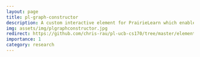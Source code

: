 ```yaml
---
layout: page
title: pl-graph-constructor
description: A custom interactive element for PrairieLearn which enables students to construct graphs in a drag-and-drop interface and converts the student-entered graph into a DOT-language form to facilitate autograding. Open-source contribution to PrairieLearn, developed within UC Berkeley ACE Lab.
img: assets/img/plgraphconstructor.jpg
redirect: https://github.com/chris-rau/pl-ucb-cs170/tree/master/elements/pl-graph-constructor
importance: 1
category: research
---
```

